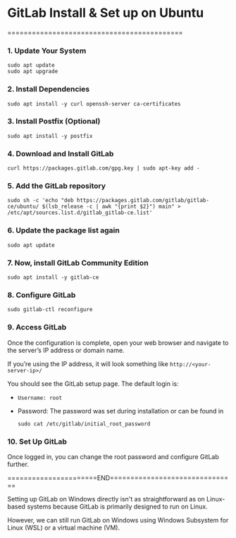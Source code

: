 # GitLab Install & Set up on Ubuntu
===========================================


### 1. Update Your System

```
sudo apt update
sudo apt upgrade
```

### 2. Install Dependencies

```
sudo apt install -y curl openssh-server ca-certificates
```

### 3. Install Postfix (Optional)

```
sudo apt install -y postfix
```

### 4. Download and Install GitLab

```
curl https://packages.gitlab.com/gpg.key | sudo apt-key add -
```

### 5. Add the GitLab repository

```
sudo sh -c 'echo "deb https://packages.gitlab.com/gitlab/gitlab-ce/ubuntu/ $(lsb_release -c | awk "{print $2}") main" > /etc/apt/sources.list.d/gitlab_gitlab-ce.list'
```

### 6. Update the package list again

```
sudo apt update
```

### 7. Now, install GitLab Community Edition

```
sudo apt install -y gitlab-ce
```

### 8. Configure GitLab

```
sudo gitlab-ctl reconfigure
```

### 9. Access GitLab

Once the configuration is complete, open your web browser and navigate to the server’s IP address or domain name.

If you’re using the IP address, it will look something like `http://<your-server-ip>/`

You should see the GitLab setup page. The default login is:

  - `Username: root`

  - Password: The password was set during installation or can be found in

    ```
    sudo cat /etc/gitlab/initial_root_password
    ```

### 10. Set Up GitLab

Once logged in, you can change the root password and configure GitLab further.


======================END===============================


Setting up GitLab on Windows directly isn't as straightforward as on Linux-based systems because GitLab is primarily designed to run on Linux. 

However, we can still run GitLab on Windows using Windows Subsystem for Linux (WSL) or a virtual machine (VM). 
